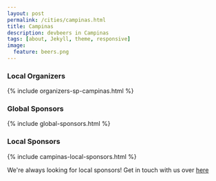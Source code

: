 ```yaml
---
layout: post
permalink: /cities/campinas.html
title: Campinas
description: devbeers in Campinas
tags: [about, Jekyll, theme, responsive]
image:
  feature: beers.png
---
```


### Local Organizers
{% include organizers-sp-campinas.html %}

### Global Sponsors
{% include global-sponsors.html %}

### Local Sponsors
{% include campinas-local-sponsors.html %}

We're always looking for local sponsors! Get in touch with us over [here](mailto:contact@devbeers.io)
